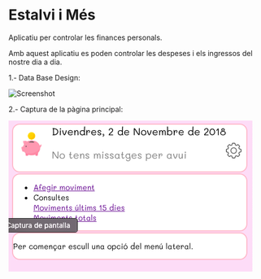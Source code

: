 # Estalvi i Més

Aplicatiu per controlar les finances personals.

Amb aquest aplicatiu es poden controlar les despeses i els ingressos del nostre dia a dia.

 1.- Data Base Design:
  
 
 ![Screenshot](BD.png)
 
 2.- Captura de la pàgina principal:
 
![Screenshot](images/screenshot_1.png)

